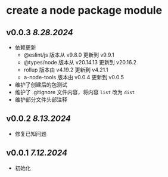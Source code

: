 # create a node package module

## v0.0.3 _8.28.2024_

- 依赖更新
  - @eslint/js 版本从 v9.8.0 更新到 v9.9.1
  - @types/node 版本从 v20.14.13 更新到 v20.16.2
  - rollup 版本由 v4.19.2 更新到 v4.21.1
  - a-node-tools 版本由 v0.0.4 更新到 v0.0.5
- 维护了创建后的包测试
- 维护了 .gitignore 文件内容，将内容 `list` 改为 `dist`
- 维护部分文件头部注释

## v0.0.2 _8.13.2024_

- 修复已知问题

## v0.0.1 _7.12.2024_

- 初始化
